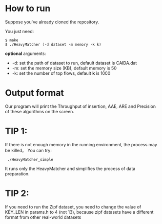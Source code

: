 # How to run

Suppose you've already cloned the repository.

You just need:

```
$ make
$ ./HeavyMatcher (-d dataset -m memory -k k)
```

**optional** arguments:

- -d: set the path of dataset to run, default dataset is CAIDA.dat
- -m: set the memory size (KB), default memory is 50
- -k: set the number of top flows, default **k** is 1000

# Output format

Our program will print the Throughput of insertion, AAE, ARE and Precision of these algorithms on the screen.

# TIP 1:  
If there is not enough memory in the running environment, the process may be killed， You can try:
```
 ./HeavyMatcher_simple
```
It runs only the HeavyMatcher and simplifies the process of data preparation.


# TIP 2:
If you need to run the Zipf dataset, you need to change the value of KEY_LEN in params.h to 4 (not 13), because zipf datasets have a different format from other real-world datasets
